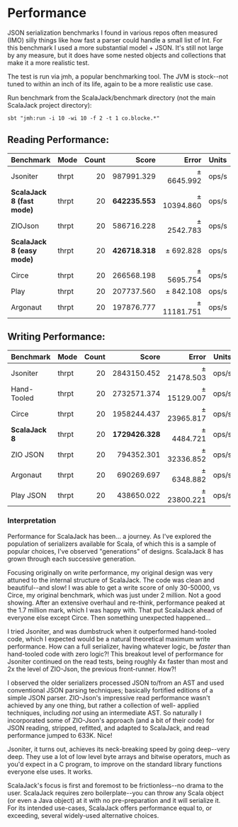 # Performance

JSON serialization benchmarks I found in various repos often measured (IMO) silly things like how fast a parser 
could handle a small list of Int.  For this benchmark I used a more substantial model + JSON.  It's still 
not large by any measure, but it does have some nested objects and collections that make it a more
realistic test.

The test is run via jmh, a popular benchmarking tool.  The JVM is stock--not tuned to within an inch
of its life, again to be a more realistic use case.

Run benchmark from the ScalaJack/benchmark directory (not the main ScalaJack project directory): 
```
sbt "jmh:run -i 10 -wi 10 -f 2 -t 1 co.blocke.*"
```

## Reading Performance:

| Benchmark        | Mode  | Count  |           Score |        Error | Units |
|------------------|-------|-------:|----------------:|-------------:|-------|
| Jsoniter         | thrpt |  20    |     987991.329  |  ±  6645.992 | ops/s |
| **ScalaJack 8 (fast mode)**  | thrpt |  20    |   **642235.553**|  ± 10394.860 | ops/s |
| ZIOJson          | thrpt |  20    |     586716.228  |  ±  2542.783 | ops/s |
| **ScalaJack 8 (easy mode)**  | thrpt |  20    |   **426718.318**|  ±   692.828 | ops/s |
| Circe            | thrpt |  20    |     266568.198  |  ±  5695.754 | ops/s |
| Play             | thrpt |  20    |     207737.560  |  ±   842.108 | ops/s |
| Argonaut         | thrpt |  20    |     197876.777  |  ± 11181.751 | ops/s |

## Writing Performance:

| Benchmark        | Mode  | Count  |           Score |        Error | Units |
|------------------|-------|-------:|----------------:|-------------:|-------|
| Jsoniter         | thrpt |  20    |     2843150.452 |  ± 21478.503 | ops/s |
| Hand-Tooled      | thrpt |  20    |     2732571.374 |  ± 15129.007 | ops/s |
| Circe            | thrpt |  20    |     1958244.437 |  ± 23965.817 | ops/s |
|**ScalaJack 8**   | thrpt |  20    | **1729426.328** |  ±  4484.721 | ops/s |
| ZIO JSON         | thrpt |  20    |      794352.301 |  ± 32336.852 | ops/s |
| Argonaut         | thrpt |  20    |      690269.697 |  ±  6348.882 | ops/s |
| Play JSON        | thrpt |  20    |      438650.022 |  ± 23800.221 | ops/s |

### Interpretation

Performance for ScalaJack has been... a journey.  As I've explored the population of serializers
available for Scala, of which this is a sample of popular choices, I've observed "generations"
of designs.  ScalaJack 8 has grown through each successive generation.

Focusing originally on write performance, my original design was very attuned to the internal
structure of ScalaJack.  The code was clean and beautiful--and slow!  I was able to get a write
score of only 30-50000, vs Circe, my original benchmark, which was just under 2 million.  Not a 
good showing.  After an extensive overhaul and re-think, performance peaked at the 1.7 million
mark, which I was happy with.  That put ScalaJack ahead of everyone else except Circe.  Then
something unexpected happened...

I tried Jsoniter, and was dumbstruck when it outperformed hand-tooled code, which I expected
would be a natural theoretical maximum write performance.  How can a full serializer, having
whatever logic, be *faster* than hand-tooled code with zero logic?!  This breakout level of 
performance for Jsoniter continued on the read tests, being roughly 4x faster than most and 
2x the level of ZIO-Json, the previous front-runner.  How?!

I observed the older serializers processed JSON to/from an AST and used conventional JSON
parsing techniques; basically fortified editions of a simple JSON parser.  ZIO-Json's 
impressive read performance wasn't achieved by any one thing, but rather a collection of well-
applied techniques, including *not* using an intermediate AST.  So naturally I incorporated
some of ZIO-Json's approach (and a bit of their code) for JSON reading, stripped, refitted, 
and adapted to ScalaJack, and read performance jumped to 633K.  Nice!

Jsoniter, it turns out, achieves its neck-breaking speed by going deep--very deep.  They
use a lot of low level byte arrays and bitwise operators, much as you'd expect in a C program,
to improve on the standard library functions everyone else uses.  It works.

ScalaJack's focus is first and foremost to be frictionless--no drama to the user.  ScalaJack requires 
zero boilerplate--you can throw any Scala object (or even a Java object) at it with no pre-preparation 
and it will serialize it.  For its intended use-cases, ScalaJack offers performance equal
to, or exceeding, several widely-used alternative choices.

